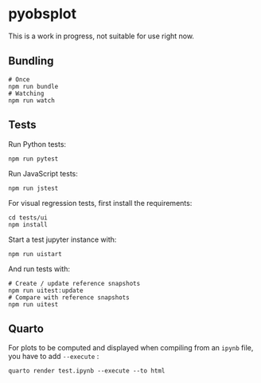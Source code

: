 # pyobsplot

This is a work in progress, not suitable for use right now.


## Bundling

```shell
# Once
npm run bundle
# Watching
npm run watch
```

## Tests

Run Python tests:

```shell
npm run pytest
```

Run JavaScript tests:

```shell
npm run jstest
```

For visual regression tests, first install the requirements:

```shell
cd tests/ui
npm install
```

Start a test jupyter instance with:

```shell
npm run uistart
```

And run tests with:

```shell
# Create / update reference snapshots
npm run uitest:update
# Compare with reference snapshots
npm run uitest
```

## Quarto

For plots to be computed and displayed when compiling from an `ipynb` file, you have to add `--execute` :

```shell
quarto render test.ipynb --execute --to html
```